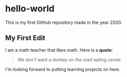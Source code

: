 # hello-world

This is my first GitHub repository made in the year 2020. 

## My First Edit

I am a math teacher that likes math. Here is a **quote**:
> We don't want a donkey on the road eating cereal

I'm looking forward to putting learning projects on here. 


